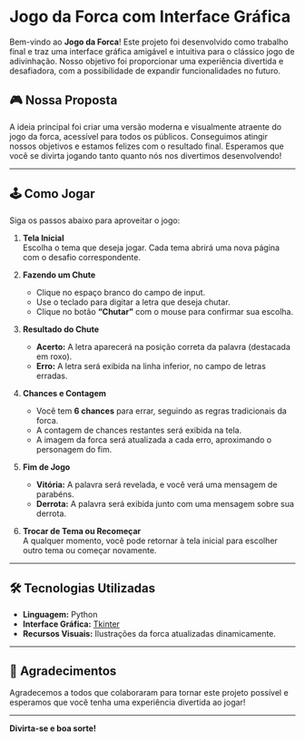 # Jogo da Forca com Interface Gráfica

Bem-vindo ao **Jogo da Forca**! Este projeto foi desenvolvido como trabalho final e traz uma interface gráfica amigável e intuitiva para o clássico jogo de adivinhação. Nosso objetivo foi proporcionar uma experiência divertida e desafiadora, com a possibilidade de expandir funcionalidades no futuro.

## 🎮 Nossa Proposta

A ideia principal foi criar uma versão moderna e visualmente atraente do jogo da forca, acessível para todos os públicos. Conseguimos atingir nossos objetivos e estamos felizes com o resultado final. Esperamos que você se divirta jogando tanto quanto nós nos divertimos desenvolvendo!

---

## 🕹️ Como Jogar

Siga os passos abaixo para aproveitar o jogo:

1. **Tela Inicial**  
   Escolha o tema que deseja jogar. Cada tema abrirá uma nova página com o desafio correspondente.

2. **Fazendo um Chute**  
   - Clique no espaço branco do campo de input.  
   - Use o teclado para digitar a letra que deseja chutar.  
   - Clique no botão **“Chutar”** com o mouse para confirmar sua escolha.

3. **Resultado do Chute**  
   - **Acerto:** A letra aparecerá na posição correta da palavra (destacada em roxo).  
   - **Erro:** A letra será exibida na linha inferior, no campo de letras erradas.  

4. **Chances e Contagem**  
   - Você tem **6 chances** para errar, seguindo as regras tradicionais da forca.  
   - A contagem de chances restantes será exibida na tela.  
   - A imagem da forca será atualizada a cada erro, aproximando o personagem do fim.

5. **Fim de Jogo**  
   - **Vitória:** A palavra será revelada, e você verá uma mensagem de parabéns.  
   - **Derrota:** A palavra será exibida junto com uma mensagem sobre sua derrota.

6. **Trocar de Tema ou Recomeçar**  
   A qualquer momento, você pode retornar à tela inicial para escolher outro tema ou começar novamente.

---

## 🛠️ Tecnologias Utilizadas

- **Linguagem:** Python  
- **Interface Gráfica:** [Tkinter](https://docs.python.org/3/library/tkinter.html)
- **Recursos Visuais:** Ilustrações da forca atualizadas dinamicamente.  

---

## 🎉 Agradecimentos

Agradecemos a todos que colaboraram para tornar este projeto possível e esperamos que você tenha uma experiência divertida ao jogar!

---

**Divirta-se e boa sorte!**

